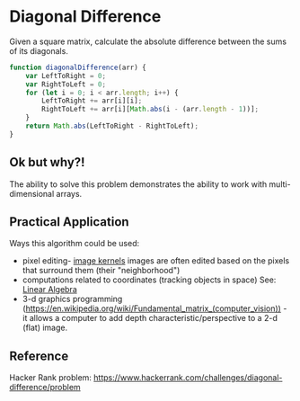 # Diagonal Difference

Given a square matrix, calculate the absolute difference between the sums of its diagonals. 

```js
function diagonalDifference(arr) {
    var LeftToRight = 0;
    var RightToLeft = 0;
    for (let i = 0; i < arr.length; i++) {
        LeftToRight += arr[i][i];
        RightToLeft += arr[i][Math.abs(i - (arr.length - 1))];
    }
    return Math.abs(LeftToRight - RightToLeft);
}
```
## Ok but why?!

The ability to solve this problem demonstrates the ability to work with multi-dimensional arrays. 

## Practical Application

Ways this algorithm could be used: 
- pixel editing- [image kernels](http://setosa.io/ev/image-kernels/) images are often edited based on the pixels that surround them (their "neighborhood")
- computations related to coordinates (tracking objects in space) See: [Linear Algebra](https://en.wikipedia.org/wiki/Linear_algebra)
- 3-d graphics programming (https://en.wikipedia.org/wiki/Fundamental_matrix_(computer_vision)) - it allows a computer to add depth characteristic/perspective to a 2-d (flat) image. 


## Reference
Hacker Rank problem: https://www.hackerrank.com/challenges/diagonal-difference/problem
